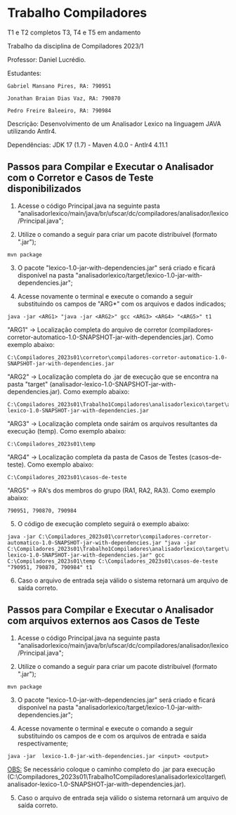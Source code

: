 # Trabalho Compiladores
T1 e T2 completos
T3, T4 e T5 em andamento

Trabalho da disciplina de Compiladores 2023/1

Professor:    Daniel Lucrédio.

Estudantes:   

    Gabriel Mansano Pires, RA: 790951

    Jonathan Braian Dias Vaz, RA: 790870

    Pedro Freire Baleeiro, RA: 790984
              
Descrição:    Desenvolvimento de um Analisador Lexico na linguagem JAVA utilizando Antlr4.

Dependências: JDK 17 (1.7) - Maven 4.0.0 - Antlr4 4.11.1

## Passos para Compilar e Executar o Analisador com o Corretor e Casos de Teste disponibilizados
1) Acesse o código Principal.java na seguinte pasta "analisadorlexico/main/java/br/ufscar/dc/compiladores/analisador/lexico/Principal.java";

2) Utilize o comando a seguir para criar um pacote distribuível (formato ".jar");

```
mvn package
```

3) O pacote "lexico-1.0-jar-with-dependencies.jar" será criado e ficará disponível na pasta "analisadorlexico/target/lexico-1.0-jar-with-dependencies.jar";
 
4) Acesse novamente o terminal e execute o comando a seguir substituindo os campos de "ARG*" com os arquivos e dados indicados;
  
```
java -jar <ARG1> "java -jar <ARG2>" gcc <ARG3> <ARG4> "<ARG5>" t1
```

"ARG1" -> Localização completa do arquivo de corretor (compiladores-corretor-automatico-1.0-SNAPSHOT-jar-with-dependencies.jar). Como exemplo abaixo:

```
C:\Compiladores_2023s01\corretor\compiladores-corretor-automatico-1.0-SNAPSHOT-jar-with-dependencies.jar
```

"ARG2" -> Localização completa do .jar de execução que se encontra na pasta "target" (analisador-lexico-1.0-SNAPSHOT-jar-with-dependencies.jar). Como exemplo abaixo: 

```
C:\Compiladores_2023s01\Trabalho1Compiladores\analisadorlexico\target\analisador-lexico-1.0-SNAPSHOT-jar-with-dependencies.jar
```

"ARG3" -> Localização completa onde sairám os arquivos resultantes da execução (temp). Como exemplo abaixo:

```
C:\Compiladores_2023s01\temp
```

"ARG4" -> Localização completa da pasta de Casos de Testes (casos-de-teste). Como exemplo abaixo:

```
C:\Compiladores_2023s01\casos-de-teste
```

"ARG5" -> RA's dos membros do grupo (RA1, RA2, RA3). Como exemplo abaixo:

```
790951, 790870, 790984
```

5) O código de execução completo seguirá o exemplo abaixo:

```
java -jar C:\Compiladores_2023s01\corretor\compiladores-corretor-automatico-1.0-SNAPSHOT-jar-with-dependencies.jar "java -jar C:\Compiladores_2023s01\Trabalho1Compiladores\analisadorlexico\target\analisador-lexico-1.0-SNAPSHOT-jar-with-dependencies.jar" gcc C:\Compiladores_2023s01\temp C:\Compiladores_2023s01\casos-de-teste "790951, 790870, 790984" t1
```

6) Caso o arquivo de entrada seja válido o sistema retornará um arquivo de saída correto.

## Passos para Compilar e Executar o Analisador com arquivos externos aos Casos de Teste
1) Acesse o código Principal.java na seguinte pasta "analisadorlexico/main/java/br/ufscar/dc/compiladores/analisador/lexico/Principal.java";

2) Utilize o comando a seguir para criar um pacote distribuível (formato ".jar");

```
mvn package
```

3) O pacote "lexico-1.0-jar-with-dependencies.jar" será criado e ficará disponível na pasta "analisadorlexico/target/lexico-1.0-jar-with-dependencies.jar";
 
4) Acesse novamente o terminal e execute o comando a seguir substituindo os campos de e com os arquivos de entrada e saída respectivamente;

```
java -jar  lexico-1.0-jar-with-dependencies.jar <input> <output>
```

<OBS:> Se necessário coloque o caminho completo do .jar para execução (C:\Compiladores_2023s01\Trabalho1Compiladores\analisadorlexico\target\analisador-lexico-1.0-SNAPSHOT-jar-with-dependencies.jar).

5) Caso o arquivo de entrada seja válido o sistema retornará um arquivo de saída correto.
